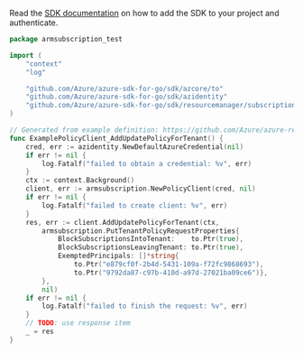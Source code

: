 Read the [SDK documentation](https://github.com/Azure/azure-sdk-for-go/blob/sdk%2Fresourcemanager%2Fsubscription%2Farmsubscription%2Fv1.0.0/sdk/resourcemanager/subscription/armsubscription/README.md) on how to add the SDK to your project and authenticate.

```go
package armsubscription_test

import (
	"context"
	"log"

	"github.com/Azure/azure-sdk-for-go/sdk/azcore/to"
	"github.com/Azure/azure-sdk-for-go/sdk/azidentity"
	"github.com/Azure/azure-sdk-for-go/sdk/resourcemanager/subscription/armsubscription"
)

// Generated from example definition: https://github.com/Azure/azure-rest-api-specs/tree/main/specification/subscription/resource-manager/Microsoft.Subscription/stable/2021-10-01/examples/changeTenantPolicy.json
func ExamplePolicyClient_AddUpdatePolicyForTenant() {
	cred, err := azidentity.NewDefaultAzureCredential(nil)
	if err != nil {
		log.Fatalf("failed to obtain a credential: %v", err)
	}
	ctx := context.Background()
	client, err := armsubscription.NewPolicyClient(cred, nil)
	if err != nil {
		log.Fatalf("failed to create client: %v", err)
	}
	res, err := client.AddUpdatePolicyForTenant(ctx,
		armsubscription.PutTenantPolicyRequestProperties{
			BlockSubscriptionsIntoTenant:    to.Ptr(true),
			BlockSubscriptionsLeavingTenant: to.Ptr(true),
			ExemptedPrincipals: []*string{
				to.Ptr("e879cf0f-2b4d-5431-109a-f72fc9868693"),
				to.Ptr("9792da87-c97b-410d-a97d-27021ba09ce6")},
		},
		nil)
	if err != nil {
		log.Fatalf("failed to finish the request: %v", err)
	}
	// TODO: use response item
	_ = res
}
```
